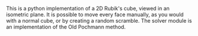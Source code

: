 This is a python implementation of a 2D Rubik's cube, viewed in an isometric plane. It is possible to move every face manually, as you would with a normal cube, or by creating a random scramble. The solver module is an implementation of the Old Pochmann method.